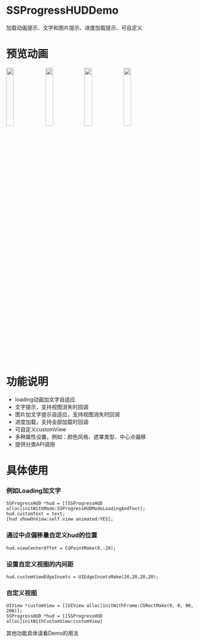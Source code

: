 # SSProgressHUDDemo
加载动画提示、文字和图片提示、进度加载提示、可自定义

# 预览动画
<img src="https://github.com/namesubai/SSProgressHUDDemo/blob/master/loadingGif.gif" width = 20% height = 20% />
<img src="https://github.com/namesubai/SSProgressHUDDemo/blob/master/showTextGif.gif" width = 20% height = 20% />
<img src="https://github.com/namesubai/SSProgressHUDDemo/blob/master/showImage.gif" width = 20% height = 20% />
<img src="https://github.com/namesubai/SSProgressHUDDemo/blob/master/progressGif.gif" width = 20% height = 20% />

# 功能说明
- loading动画加文字自适应
- 文字提示，支持视图消失时回调
- 图片加文字提示自适应，支持视图消失时回调
- 进度加载，支持全部加载时回调
- 可自定义customView
- 多种属性设置，例如：颜色风格、遮罩类型、中心点偏移
- 提供分类API调用

# 具体使用

### 例如Loading加文字

```
SSProgressHUD *hud = [[SSProgressHUD alloc]initWithMode:SSProgressHUDModeLoadingAndText];
hud.customText = text;
[hud showOnView:self.view animated:YES];
```

### 通过中点偏移量自定义hud的位置
```
hud.viewCenterOffet = CGPointMake(0,-20);
```

### 设置自定义视图的内间距
```
hud.customViewEdgeInsets = UIEdgeInsetsMake(20,20,20,20);
```

### 自定义视图
```
UIView *customView = [[UIView alloc]initWithFrame:CGRectMake(0, 0, 90, 200)];
SSProgressHUD *hud = [[SSProgressHUD alloc]initWithCustomView:customView]
```

其他功能具体请看Demo的用法






